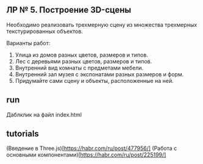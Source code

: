 ## ЛР № 5. Построение 3D-сцены

Необходимо реализовать трехмерную сцену из множества трехмерных текстурированных объектов. 

Варианты работ:

1. Улица из домов разных цветов, размеров и типов.
2. Лес с деревьями разных цветов, размеров и типов.
3. Внутренний вид комнаты с предметами мебели.
4. Внутренний зал музея с экспонатами разных размеров и форм.
5. Придумайте сами сцену и объекты, расположенные на ней.

## run

Даблклик на файл index.html

## tutorials 

(Введение в Three.js)[https://habr.com/ru/post/477956/]
(Работа с основными компонентами)[https://habr.com/ru/post/225199/]
